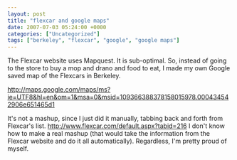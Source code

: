 ```yaml
---
layout: post
title: "flexcar and google maps"
date: 2007-07-03 05:24:00 +0000
categories: ["Uncategorized"]
tags: ["berkeley", "flexcar", "google", "google maps"]
---
```


The Flexcar website uses Mapquest. It is sub-optimal. So, instead of going to the store to buy a mop and drano and food to eat, I made my own Google saved map of the Flexcars in Berkeley. 

http://maps.google.com/maps/ms?ie=UTF8&hl=en&om=1&msa=0&msid=109366388378158015978.000434542906e651465d1

It's not a mashup, since I just did it manually, tabbing back and forth from Flexcar's list. http://www.flexcar.com/default.aspx?tabid=216
I don't know how to make a real mashup (that would take the information from the Flexcar website and do it all automatically). Regardless, I'm pretty proud of myself.